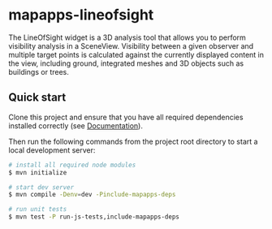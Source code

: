 # mapapps-lineofsight

The LineOfSight widget is a 3D analysis tool that allows you to perform visibility analysis in a SceneView. Visibility
between a given observer and multiple target points is calculated against the currently displayed content in the view,
including ground, integrated meshes and 3D objects such as buildings or trees.

## Quick start

Clone this project and ensure that you have all required dependencies installed correctly (see [Documentation](https://docs.conterra.de/en/mapapps/latest/developersguide/getting-started/set-up-development-environment.html)).

Then run the following commands from the project root directory to start a local development server:

```bash
# install all required node modules
$ mvn initialize

# start dev server
$ mvn compile -Denv=dev -Pinclude-mapapps-deps

# run unit tests
$ mvn test -P run-js-tests,include-mapapps-deps
```
